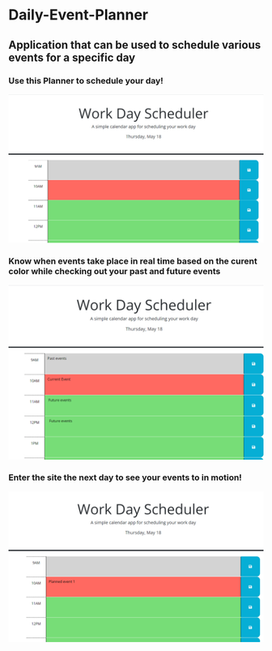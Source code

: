 # Daily-Event-Planner
## Application that can be used to schedule various events for a specific day

### Use this Planner to schedule your day!

![img1](./Assests/Beginningofschedule.png)

### Know when events take place in real time based on the curent color while checking out your past and future events

![img1](./Assests/Past%2CPresent%2CFuture.png)

### Enter the site the next day to see your events to in motion!

![img1](./Assests/Saved%20planned%20events.png)
